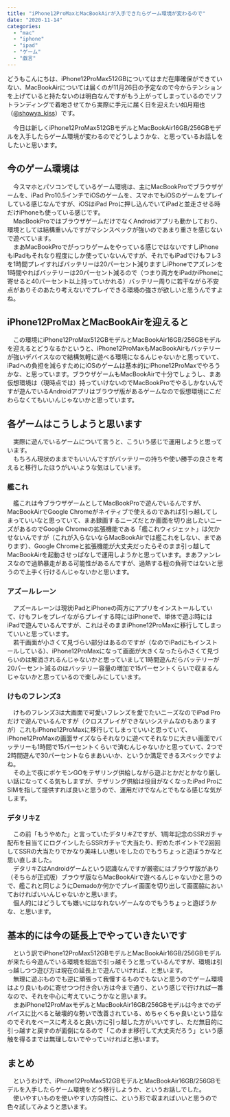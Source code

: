 ```yaml
---
title: "iPhone12ProMaxとMacBookAirが入手できたらゲーム環境が変わるので"
date: "2020-11-14"
categories: 
  - "mac"
  - "iphone"
  - "ipad"
  - "ゲーム"
  - "戯言"
---
```


どうもこんにちは、iPhone12ProMax512GBについてはまだ在庫確保ができていない、MacBookAirについては届くのが11月26日の予定なので今からテンションを上げていると持たないのは明白なんですがもう上がってしまっているのでソフトランディングで着地させてから実際に手元に届く日を迎えたい如月翔也（[@showya\_kiss](http://twitter.com/showya_kiss)）です。  
  
　今日は新しくiPhone12ProMax512GBモデルとMacBookAir16GB/256GBモデルを入手したらゲーム環境が変わるのでどうしようかな、と思っているお話しをしたいと思います。  

## 今のゲーム環境は

　今スマホとパソコンでしているゲーム環境は、主にMacBookProでブラウザゲームを、iPad Pro10.5インチでiOSのゲームを、スマホでもiOSのゲームをプレイしている感じなんですが、iOSはiPad Proに押し込んでいてiPadと並走させる時だけiPhoneも使っている感じです。  
　MacBookProではブラウザゲームだけでなくAndroidアプリも動かしており、環境としては結構重いんですがマシンスペックが強いのであまり重さを感じないで遊べています。  
　まあMacBookProでがっつりゲームをやっている感じではないですしiPhoneもiPadもそれなり程度にしか使っていないんですが、それでもiPadでけもフレ3を1時間プレイすればバッテリーは20パーセント減りますしiPhoneでアズレンを1時間やればバッテリーは20パーセント減るので（つまり両方をiPadかiPhoneに寄せると40パーセント以上持っていかれる）バッテリー周りに若干ながら不安点がありそのあたり考えないでプレイできる環境の強さが欲しいと思うんですよね。  

## iPhone12ProMaxとMacBookAirを迎えると

　この環境にiPhone12ProMax512GBモデルとMacBookAir16GB/256GBモデルを迎えるとどうなるかというと、iPhone12ProMaxもMacBookAirもバッテリーが強いデバイスなので結構気軽に遊べる環境になるんじゃないかと思っていて、iPadへの負担を減らすためにiOSのゲームは基本的にiPhone12ProMaxでやろうかな、と思っています。ブラウザゲームもMacBookAirで十分でしょうし、まあ仮想環境は（現時点では）持っていけないのでMacBookProでやるしかないんですが遊んでいるAndroidアプリはブラウザ版があるゲームなので仮想環境にこだわらなくてもいいんじゃないかと思っています。  

## 各ゲームはこうしようと思います

　実際に遊んでいるゲームについて言うと、こういう感じで運用しようと思っています。  
　もちろん現状のままでもいいんですがバッテリーの持ちや使い勝手の良さを考えると移行したほうがいいような気はしています。  

### 艦これ

　艦これは今ブラウザゲームとしてMacBookProで遊んでいるんですが、MacBookAirでGoogle Chromeがネイティブで使えるのであれば引っ越してしまっていいなと思っていて、まあ録画するニーズだとか画面を切り出したいニーズがあるのでGoogle Chromeの拡張機能である「艦これウィジェット」は欠かせないんですが（これが入らないならMacBookAirでは艦これをしない、まであります）、Google Chromeと拡張機能が大丈夫だったらそのまま引っ越してMacBookAirを起動させっぱなしで運用しようかと思っています。まあファンレスなので過熱暴走がある可能性があるんですが、過熱する程の負荷ではないと思うので上手く行けるんじゃないかと思います。  

### アズールレーン

　アズールレーンは現状iPadとiPhoneの両方にアプリをインストールしていて、けもフレをプレイながらプレイする時にはiPhoneで、単体で遊ぶ時にはiPadで遊んでいるんですが、これはそのままiPhone12ProMaxに移行してしまっていいと思っています。  
　若干画面が小さくて見づらい部分はあるのですが（なのでiPadにもインストールしている）、iPhone12ProMaxになって画面が大きくなったら小さくて見づらいのは解消されるんじゃないかと思っていまして1時間遊んだらバッテリーが20パーセント減るのはバッテリー容量の増加で15パーセントくらいで収まるんじゃないかと思っているので楽しみにしています。  

### けものフレンズ3

　けものフレンズ3は大画面で可愛いフレンズを愛でたいニーズなのでiPad Proだけで遊んでいるんですが（クロスプレイができないシステムなのもありますが）これもiPhone12ProMaxに移行してしまっていいと思っていて、iPhone12ProMaxの画面サイズならそれなりに遊べてそれなりに大きい画面でバッテリーも1時間で15パーセントくらいで済むんじゃないかと思っていて、2つで2時間遊んで30パーセントならまあいいか、というか満足できるスペックですよね。  
　その上で夜にポケモンGOをテザリング供給しながら遊ぶとかだとかなり厳しい話になってくる気もしますが、テザリング供給は役目がなくなったiPad ProにSIMを指して提供すれば良いと思うので、運用だけでなんとでもなる感じな気がします。  

### デタリキZ

　この前「もうやめた」と言っていたデタリキZですが、1周年記念のSSRガチャ配布を目当てにログインしたらSSRガチャで大当たり、貯めたポイントで2回回してSSRの大当たりでかなり美味しい思いをしたのでもうちょっと遊ぼうかなと思い直しました。  
　デタリキZはAndroidゲームという認識なんですが厳密にはブラウザ版があり（そちらが正式版）ブラウザ版ならMacBookAirで遊べるんじゃないかと思うので、艦これと同じようにDemadoか何かでプレイ画面を切り出して画面脇においておければいいんじゃないかと思います。  
　個人的にはどうしても嫌いにはなれないゲームなのでもうちょっと遊ぼうかな、と思います。  

## 基本的には今の延長上でやっていきたいです

　という訳でiPhone12ProMax512GBモデルとMacBookAir16GB/256GBモデルが来たら今遊んでいる環境を総出で引っ越そうと思っているんですが、環境は引っ越しつつ遊び方は現在の延長上で遊んでいければ、と思います。  
　無理に遊ぶものでも逆に頑張って我慢するものでもないと思うのでゲーム環境はより良いものに寄せつつ付き合い方は今まで通り、という感じで行ければ一番なので、それを中心に考えていこうかなと思います。  
　まあiPhone12ProMaxモデルとMacBookAir16GB/256GBモデルは今までのデバイスに比べると破壊的な勢いで改善されている、めちゃくちゃ良いという話なのでそれをベースに考えると良い方に引っ越した方がいいですし、ただ無目的に引っ越すと戻すのが面倒になるので「このまま移行して大丈夫だろう」という感触を得るまでは無理しないでやっていければと思います。  

## まとめ

　というわけで、iPhone12ProMax512GBモデルとMacBookAir16GB/256GBモデルを入手したらゲーム環境をどう移行しようか、というお話しでした。  
　使いやすいものを使いやすい方向性に、という形で収まればいいと思うので色々試してみようと思います。
